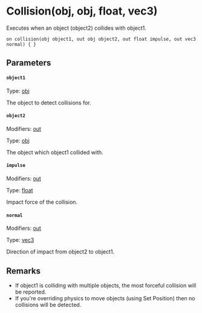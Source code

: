 
# Collision(obj, obj, float, vec3)

Executes when an object (object2) collides with object1.

```
on collision(obj object1, out obj object2, out float impulse, out vec3 normal) { }
```

## Parameters

#### `object1`
Type: [obj](/MdDocs/Types/Obj.md)

The object to detect collisions for.

#### `object2`
Modifiers: [out](/MdDocs/Modifiers/Out.md)

Type: [obj](/MdDocs/Types/Obj.md)

The object which object1 collided with.

#### `impulse`
Modifiers: [out](/MdDocs/Modifiers/Out.md)

Type: [float](/MdDocs/Types/Float.md)

Impact force of the collision.

#### `normal`
Modifiers: [out](/MdDocs/Modifiers/Out.md)

Type: [vec3](/MdDocs/Types/Vec3.md)

Direction of impact from object2 to object1.

## Remarks

 - If object1 is colliding with multiple objects, the most forceful collision will be reported.
 - If you're overriding physics to move objects (using Set Position) then no collisions will be detected.


